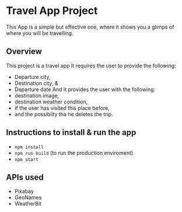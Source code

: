 # Travel App Project
This App is a simple but effective one, where it shows you a glimps of where you will be travelling.

## Overview
This project is a travel app
It requires the user to provide the following:
- Departure city,
- Destination city, &
- Departure date
And it provides the user with the following:
- destination image,
- destination weather condition,
- if the user has visited this place before,
- and the possibilty tha he deletes the trip.

## Instructions to install & run the app
- `npm install`
- `npm run build` (to run the production enviroment)
- `npm start`

## APIs used
- Pixabay
- GeoNames
- WeatherBit
